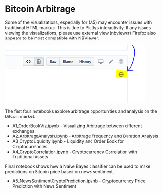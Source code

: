 # Bitcoin Arbitrage
Some of the visualizations, especially for (A5) may encounter issues with traditional  HTML markup.
This is due to Plotlys interactivity. If any issues viewing the visualizations, please use external view (nbviewer)
Firefox also appears to be most compatible with NBViewer.

![NB Viewer](https://github.com/dano09/bitcoin_arbitrage/blob/master/nb_viewer_pic.PNG)

The first four notebooks explore arbitrage opportunities and analysis on the Bitcoin market.

- A1_OrderBookViz.ipynb - Visualizing Arbitrage between different exchanges
- A2_ArbitrageAnalysis.ipynb - Arbitrage Frequency and Duration Analysis
- A3_CryptoLiquidity.ipynb - Liquidity and Order Book for Cryptocurrencies
- A4_CryptoCorrelation.ipynb - Cryptocurrency Correlation with Traditional Assets

Final notebook shows how a Naive Bayes classifier can be used to make predictions on Bitcoin price based on news sentiment.
- A5_NewsSentimentCryptoPrediction.ipynb - Cryptocurrency Price Prediction with News Sentiment
